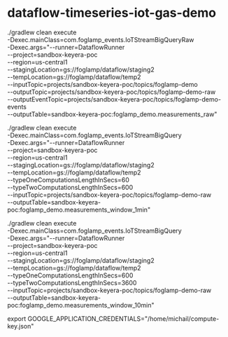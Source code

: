 # dataflow-timeseries-iot-gas-demo

./gradlew clean execute \
     -Dexec.mainClass=com.foglamp_events.IoTStreamBigQueryRaw \
     -Dexec.args="--runner=DataflowRunner \
                  --project=sandbox-keyera-poc \
                  --region=us-central1 \
                  --stagingLocation=gs://foglamp/dataflow/staging2 \
                  --tempLocation=gs://foglamp/dataflow/temp2 \
                  --inputTopic=projects/sandbox-keyera-poc/topics/foglamp-demo \
                  --outputTopic=projects/sandbox-keyera-poc/topics/foglamp-demo-raw \
                  --outputEventTopic=projects/sandbox-keyera-poc/topics/foglamp-demo-events \
                  --outputTable=sandbox-keyera-poc:foglamp_demo.measurements_raw"

./gradlew clean execute \
     -Dexec.mainClass=com.foglamp_events.IoTStreamBigQuery \
     -Dexec.args="--runner=DataflowRunner \
                  --project=sandbox-keyera-poc \
                  --region=us-central1 \
                  --stagingLocation=gs://foglamp/dataflow/staging2 \
                  --tempLocation=gs://foglamp/dataflow/temp2 \
                  --typeOneComputationsLengthInSecs=60 \
                  --typeTwoComputationsLengthInSecs=600 \
                  --inputTopic=projects/sandbox-keyera-poc/topics/foglamp-demo-raw \
                  --outputTable=sandbox-keyera-poc:foglamp_demo.measurements_window_1min"

./gradlew clean execute \
     -Dexec.mainClass=com.foglamp_events.IoTStreamBigQuery \
     -Dexec.args="--runner=DataflowRunner \
                  --project=sandbox-keyera-poc \
                  --region=us-central1 \
                  --stagingLocation=gs://foglamp/dataflow/staging2 \
                  --tempLocation=gs://foglamp/dataflow/temp2 \
                  --typeOneComputationsLengthInSecs=600 \
                  --typeTwoComputationsLengthInSecs=3600 \
                  --inputTopic=projects/sandbox-keyera-poc/topics/foglamp-demo-raw \
                  --outputTable=sandbox-keyera-poc:foglamp_demo.measurements_window_10min"

export GOOGLE_APPLICATION_CREDENTIALS="/home/michail/compute-key.json"